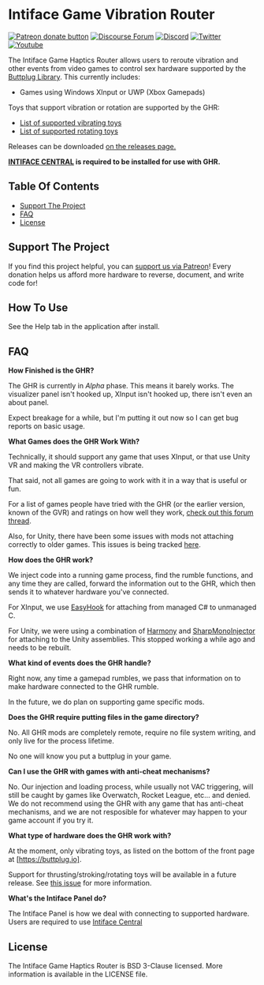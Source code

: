 # Intiface Game Vibration Router

[![Patreon donate button](https://img.shields.io/badge/patreon-donate-yellow.svg)](https://www.patreon.com/qdot)
[![Discourse Forum](https://img.shields.io/badge/discourse-forum-blue.svg)](https://discuss.buttplug.io)
[![Discord](https://img.shields.io/discord/353303527587708932.svg?logo=discord)](https://discord.buttplug.io)
[![Twitter](https://img.shields.io/twitter/follow/buttplugio.svg?style=social&logo=twitter)](https://twitter.com/buttplugio)
[![Youtube](https://img.shields.io/badge/-youtube-red.svg)](https://youtube.buttplug.io)

The Intiface Game Haptics Router allows users to reroute vibration and other events from video games
to control sex hardware supported by the [Buttplug Library](https://buttplug.io). This currently
includes:

- Games using Windows XInput or UWP (Xbox Gamepads)

Toys that support vibration or rotation are supported by the GHR:

- [List of supported vibrating toys](https://iostindex.com/?filter0Features=OutputsVibrators&filter1ButtplugSupport=4)
- [List of supported rotating toys](https://iostindex.com/?filter0Features=OutputsRotators&filter1ButtplugSupport=4)

Releases can be downloaded [on the releases page.](https://github.com/intiface/intiface-game-haptics-router/releases)

**[INTIFACE CENTRAL](https://intiface.com/central) is required to be installed for use with GHR.**

## Table Of Contents

- [Support The Project](#support-the-project)
- [FAQ](#faq)
- [License](#license)

## Support The Project

If you find this project helpful, you can [support us via Patreon](http://patreon.com/qdot)! Every
donation helps us afford more hardware to reverse, document, and write code for!

## How To Use

See the Help tab in the application after install.

## FAQ

**How Finished is the GHR?**

The GHR is currently in *Alpha* phase. This means it barely works. The visualizer panel isn't hooked
up, XInput isn't hooked up, there isn't even an about panel. 

Expect breakage for a while, but I'm putting it out now so I can get bug reports on basic usage.

**What Games does the GHR Work With?**

Technically, it should support any game that uses XInput, or that use Unity VR and making the VR
controllers vibrate.

That said, not all games are going to work with it in a way that is useful or fun.

For a list of games people have tried with the GHR (or the earlier version, known of the GVR) and
ratings on how well they work, [check out this forum
thread](https://metafetish.club/t/game-haptics-router-compatibility-thread/105/7).

Also, for Unity, there have been some issues with mods not attaching correctly to older games. This
issues is being tracked [here](https://github.com/intiface/intiface-game-haptics-router/issues/2).

**How does the GHR work?**

We inject code into a running game process, find the rumble functions, and any time they are called,
forward the information out to the GHR, which then sends it to whatever hardware you've connected.

For XInput, we use [EasyHook](https://easyhook.github.io/) for attaching from managed C# to
unmanaged C.

For Unity, we were using a combination of [Harmony](https://github.com/pardeike/Harmony/) and
[SharpMonoInjector](https://github.com/warbler/SharpMonoInjector) for attaching to the Unity
assemblies. This stopped working a while ago and needs to be rebuilt.

**What kind of events does the GHR handle?**

Right now, any time a gamepad rumbles, we pass that information on to make hardware connected to the
GHR rumble.

In the future, we do plan on supporting game specific mods.

**Does the GHR require putting files in the game directory?**

No. All GHR mods are completely remote, require no file system writing, and only live for the
process lifetime. 

No one will know you put a buttplug in your game.

**Can I use the GHR with games with anti-cheat mechanisms?**

No. Our injection and loading process, while usually not VAC triggering, will still be caught by
games like Overwatch, Rocket League, etc... and denied. We do not recommend using the GHR with any
game that has anti-cheat mechanisms, and we are not resposible for whatever may happen to your game
account if you try it.

**What type of hardware does the GHR work with?**

At the moment, only vibrating toys, as listed on the bottom of the front page at
[https://buttplug.io]. 

Support for thrusting/stroking/rotating toys will be available in a future release. See [this
issue](https://github.com/intiface/intiface-game-haptics-router/issues/1) for more information.

**What's the Intiface Panel do?**

The Intiface Panel is how we deal with connecting to supported hardware. Users are required to use [Intiface Central](https://intiface.com/central)

## License

The Intiface Game Haptics Router is BSD 3-Clause licensed. More
information is available in the LICENSE file.

